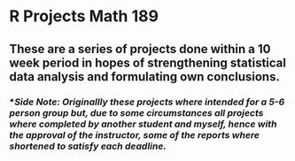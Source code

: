 # R Projects Math 189

## These are a series of projects done within a 10 week period in hopes of strengthening statistical data analysis and formulating own conclusions. 

### **Side Note: Originallly these projects where intended for a 5-6 person group but, due to some circumstances all projects where completed by another student and myself, hence with the approval of the instructor, some of the reports where shortened to satisfy each deadline.* 
